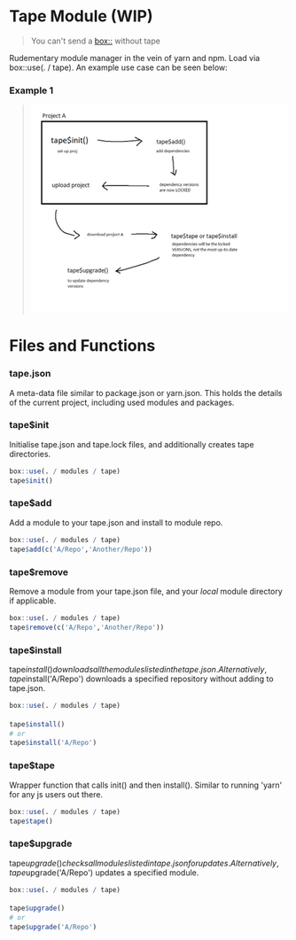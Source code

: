 # Tape Module (WIP)
> You can't send a [box::](https://github.com/klmr/box) without tape

Rudementary module manager in the vein of yarn and npm. Load via box::use(. / tape). An example use case can be seen below:

### Example 1
> ![](example_usage.png)

# Files and Functions
### tape.json
A meta-data file similar to package.json or yarn.json. This holds the details of the current project, including used modules and packages.

### tape$init
Initialise tape.json and tape.lock files, and additionally creates tape directories.

``` r
box::use(. / modules / tape)
tape$init()
```

### tape$add
Add a module to your tape.json and install to module repo.

``` r
box::use(. / modules / tape)
tape$add(c('A/Repo','Another/Repo'))
```

### tape$remove
Remove a module from your tape.json file, and your _local_ module directory if applicable.

``` r
box::use(. / modules / tape)
tape$remove(c('A/Repo','Another/Repo'))
```

### tape$install
tape$install() downloads all the modules listed in the tape.json. Alternatively, tape$install('A/Repo') downloads a specified repository without adding to tape.json.

``` r
box::use(. / modules / tape)

tape$install()
# or
tape$install('A/Repo')
```

### tape$tape
Wrapper function that calls init() and then install(). Similar to running 'yarn' for any js users out there.

``` r
box::use(. / modules / tape)
tape$tape()
```

### tape$upgrade
tape$upgrade() checks all modules listed in tape.json for updates. Alternatively, tape$upgrade('A/Repo') updates a specified module.

``` r
box::use(. / modules / tape)

tape$upgrade()
# or
tape$upgrade('A/Repo')
```
